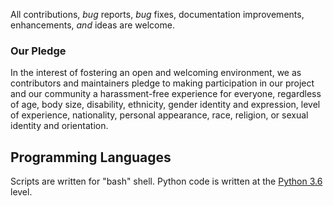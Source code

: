 All contributions, *bug* reports, *bug* fixes, documentation improvements, enhancements, *and* ideas are welcome.


### Our Pledge

In the interest of fostering an open and welcoming environment, we as
contributors and maintainers pledge to making participation in our project and
our community a harassment-free experience for everyone, regardless of age, 
body size, disability, ethnicity, gender identity and expression, level of 
experience, nationality, personal appearance, race, religion, or sexual 
identity and orientation.


## Programming Languages

Scripts are written for "bash" shell.
Python code is written at the [Python 3.6](https://docs.python.org/3.6/) level.
